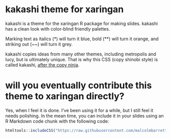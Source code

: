 
<!-- README.md is generated from README.Rmd. Please edit that file -->

# kakashi theme for xaringan

kakashi is a theme for the xaringan R package for making slides. kakashi
has a clean look with color-blind friendly palettes.

Marking text as italics (\*) will turn it blue, bold (\*\*) will turn it
orange, and striking out (~~) will turn it grey.

kakashi copies ideas from many other themes, including metropolis and
lucy, but is ultimately unique. That is why this CSS (copy shinobi
style) is called kakashi, [after the copy
ninja](https://www.wikiwand.com/en/Kakashi_Hatake).

# will you eventually contribute this theme to xaringan directly?

Yes, when I feel it is done. I’ve been using it for a while, but I still
feel it needs polishing. In the mean time, you can include it in your
slides using an R Markdown code chunk with the following
code:

``` r
htmltools::includeCSS("https://raw.githubusercontent.com/malcolmbarrett/kakashi/master/kakashi.css")
```
